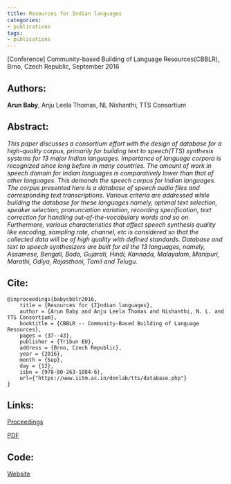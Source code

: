 ```yaml
---
title: Resources for Indian languages
categories:
- publications
tags:
- publications
---
```

\[Conference\]  Community-based Building of Language Resources(CBBLR), Brno, Czech Republic, September 2016


## Authors: 
**Arun Baby**, Anju Leela Thomas, NL Nishanthi, TTS Consortium

## Abstract: 
<em>This paper discusses a consortium effort with the design of database for a high-quality corpus, primarily for building text to speech(TTS) synthesis systems for 13 major Indian languages. Importance of language corpora is recognized since long before in many countries. The amount of work in speech domain for Indian languages is comparatively lower than that of other languages. This demands the speech corpus for Indian languages. The corpus presented here is a database of speech audio files and corresponding text transcriptions. Various criteria are addressed while building the database for these languages namely, optimal text selection, speaker selection, pronunciation variation, recording specification, text correction for handling out-of-the-vocabulary words and so on. Furthermore, various characteristics that affect speech synthesis quality like encoding, sampling rate, channel, etc is considered so that the collected data will be of high quality with defined standards. Database and text to speech synthesizers are built for all the 13 languages, namely, Assamese, Bengali, Bodo, Gujarati, Hindi, Kannada, Malayalam, Manipuri, Marathi, Odiya, Rajasthani, Tamil and Telugu.</em>


## Cite:
```
@inproceedings{babycbblr2016,
    title = {Resources for {I}ndian languages},
    author = {Arun Baby and Anju Leela Thomas and Nishanthi, N. L. and TTS Consortium},
    booktitle = {CBBLR -- Community-Based Building of Language Resources},
    pages = {37--43},
    publisher = {Tribun EU},
    address = {Brno, Czech Republic},
    year = {2016},
    month = {Sep},
    day = {12},
    isbn = {978-80-263-1084-6},
    url={"https://www.iitm.ac.in/donlab/tts/database.php"}
}
```

## Links:
[Proceedings](https://www.tsdconference.org/tsd2016/download/cbblr16-850.pdf)

[PDF](https://www.iitm.ac.in/donlab/tts/downloads/publications/resources.pdf)

## Code:

[Website](https://www.iitm.ac.in/donlab/tts/)
